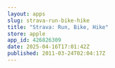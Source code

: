 ```yaml
---
layout: apps
slug: strava-run-bike-hike
title: "Strava: Run, Bike, Hike"
store: apple
app_id: 426826309
date: 2025-04-16T17:01:42Z
published: 2011-03-24T02:04:17Z
---
```

